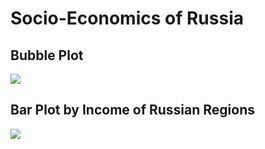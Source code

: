 # Socio-Economics of Russia

## Bubble Plot
![](https://github.com/vladislavpyatnitskiy/socioeconrus/blob/main/Plots/Russia%20Bubble%20Plot.png?raw=true)

## Bar Plot by Income of Russian Regions
![](https://github.com/vladislavpyatnitskiy/socioeconrus/blob/main/Plots/Russian%20Regions%20by%20Income.png?raw=true)
